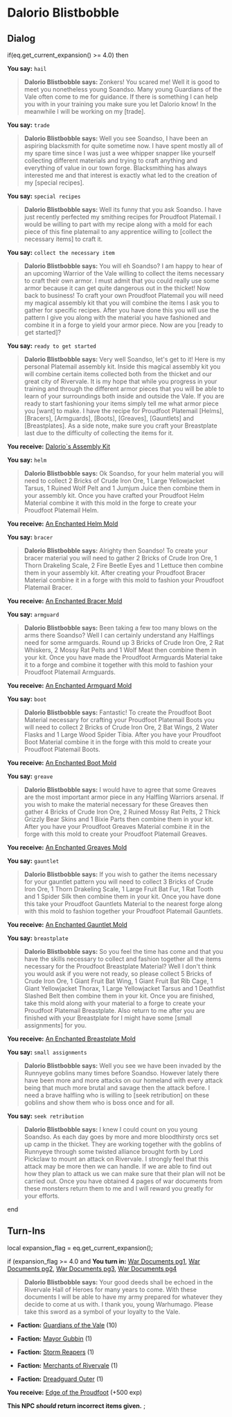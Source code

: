# Dalorio Blistbobble
## Dialog 

if(eq.get_current_expansion() >= 4.0) then


**You say:** `hail`




>**Dalorio Blistbobble says:** Zonkers! You scared me! Well it is good to meet you nonetheless young Soandso. Many young Guardians of the Vale often come to me for guidance. If there is something I can help you with in your training you make sure you let Dalorio know! In the meanwhile I will be working on my [trade].


**You say:** `trade`




>**Dalorio Blistbobble says:** Well you see Soandso, I have been an aspiring blacksmith for quite sometime now. I have spent mostly all of my spare time since I was just a wee whipper snapper like yourself collecting different materials and trying to craft anything and everything of value in our town forge. Blacksmithing has always interested me and that interest is exactly what led to the creation of my [special recipes].


**You say:** `special recipes`




>**Dalorio Blistbobble says:** Well its funny that you ask Soandso. I have just recently perfected my smithing recipes for Proudfoot Platemail. I would be willing to part with my recipe along with a mold for each piece of this fine platemail to any apprentice willing to [collect the necessary items] to craft it.


**You say:** `collect the necessary item`




>**Dalorio Blistbobble says:** You will eh Soandso? I am happy to hear of an upcoming Warrior of the Vale willing to collect the items necessary to craft their own armor. I must admit that you could really use some armor because it can get quite dangerous out in the thicket! Now back to business! To craft your own Proudfoot Platemail you will need my magical assembly kit that you will combine the items I ask you to gather for specific recipes. After you have done this you will use the pattern I give you along with the material you have fashioned and combine it in a forge to yield your armor piece. Now are you [ready to get started]?


**You say:** `ready to get started`




>**Dalorio Blistbobble says:** Very well Soandso, let's get to it! Here is my personal Platemail assembly kit. Inside this magical assembly kit you will combine certain items collected both from the thicket and our great city of Rivervale. It is my hope that while you progress in your training and through the different armor pieces that you will be able to learn of your surroundings both inside and outside the Vale. If you are ready to start fashioning your items simply tell me what armor piece you [want] to make. I have the recipe for Proudfoot Platemail [Helms], [Bracers], [Armguards], [Boots], [Greaves], [Gauntlets] and [Breastplates]. As a side note, make sure you craft your Breastplate last due to the difficulty of collecting the items for it.



**You receive:**  [Dalorio\`s Assembly Kit](/item/17248)


**You say:** `helm`




>**Dalorio Blistbobble says:** Ok Soandso, for your helm material you will need to collect 2 Bricks of Crude Iron Ore, 1 Large Yellowjacket Tarsus, 1 Ruined Wolf Pelt and 1 Jumjum Juice then combine them in your assembly kit. Once you have crafted your Proudfoot Helm Material combine it with this mold in the forge to create your Proudfoot Platemail Helm.



**You receive:**  [An Enchanted Helm Mold](/item/22610)


**You say:** `bracer`




>**Dalorio Blistbobble says:** Alrighty then Soandso! To create your bracer material you will need to gather 2 Bricks of Crude Iron Ore, 1 Thorn Drakeling Scale, 2 Fire Beetle Eyes and 1 Lettuce then combine them in your assembly kit. After creating your Proudfoot Bracer Material combine it in a forge with this mold to fashion your Proudfoot Platemail Bracer.



**You receive:**  [An Enchanted Bracer Mold](/item/22611)


**You say:** `armguard`




>**Dalorio Blistbobble says:** Been taking a few too many blows on the arms there Soandso? Well I can certainly understand any Halflings need for some armguards. Round up 3 Bricks of Crude Iron Ore, 2 Rat Whiskers, 2 Mossy Rat Pelts and 1 Wolf Meat then combine them in your kit. Once you have made the Proudfoot Armguards Material take it to a forge and combine it together with this mold to fashion your Proudfoot Platemail Armguards.



**You receive:**  [An Enchanted Armguard Mold](/item/22613)


**You say:** `boot`




>**Dalorio Blistbobble says:** Fantastic! To create the Proudfoot Boot Material necessary for crafting your Proudfoot Platemail Boots you will need to collect 2 Bricks of Crude Iron Ore, 2 Bat Wings, 2 Water Flasks and 1 Large Wood Spider Tibia. After you have your Proudfoot Boot Material combine it in the forge with this mold to create your Proudfoot Platemail Boots.



**You receive:**  [An Enchanted Boot Mold](/item/22612)


**You say:** `greave`




>**Dalorio Blistbobble says:** I would have to agree that some Greaves are the most important armor piece in any Halfling Warriors arsenal. If you wish to make the material necessary for these Greaves then gather 4 Bricks of Crude Iron Ore, 2 Ruined Mossy Rat Pelts, 2 Thick Grizzly Bear Skins and 1 Bixie Parts then combine them in your kit. After you have your Proudfoot Greaves Material combine it in the forge with this mold to create your Proudfoot Platemail Greaves.



**You receive:**  [An Enchanted Greaves Mold](/item/22614)


**You say:** `gauntlet`




>**Dalorio Blistbobble says:** If you wish to gather the items necessary for your gauntlet pattern you will need to collect 3 Bricks of Crude Iron Ore, 1 Thorn Drakeling Scale, 1 Large Fruit Bat Fur, 1 Rat Tooth and 1 Spider Silk then combine them in your kit. Once you have done this take your Proudfoot Gauntlets Material to the nearest forge along with this mold to fashion together your Proudfoot Platemail Gauntlets.



**You receive:**  [An Enchanted Gauntlet Mold](/item/22615)


**You say:** `breastplate`




>**Dalorio Blistbobble says:** So you feel the time has come and that you have the skills necessary to collect and fashion together all the items necessary for the Proudfoot Breastplate Material? Well I don't think you would ask if you were not ready, so please collect 5 Bricks of Crude Iron Ore, 1 Giant Fruit Bat Wing, 1 Giant Fruit Bat Rib Cage, 1 Giant Yellowjacket Thorax, 1 Large Yellowjacket Tarsus and 1 Deathfist Slashed Belt then combine them in your kit. Once you are finished, take this mold along with your material to a forge to create your Proudfoot Platemail Breastplate. Also return to me after you are finished with your Breastplate for I might have some [small assignments] for you.



**You receive:**  [An Enchanted Breastplate Mold](/item/22616)


**You say:** `small assignments`




>**Dalorio Blistbobble says:** Well you see we have been invaded by the Runnyeye goblins many times before Soandso. However lately there have been more and more attacks on our homeland with every attack being that much more brutal and savage then the attack before. I need a brave halfling who is willing to [seek retribution] on these goblins and show them who is boss once and for all.


**You say:** `seek retribution`




>**Dalorio Blistbobble says:** I knew I could count on you young Soandso. As each day goes by more and more bloodthirsty orcs set up camp in the thicket. They are working together with the goblins of Runnyeye through some twisted alliance brought forth by Lord Pickclaw to mount an attack on Rivervale. I strongly feel that this attack may be more then we can handle. If we are able to find out how they plan to attack us we can make sure that their plan will not be carried out. Once you have obtained 4 pages of war documents from these monsters return them to me and I will reward you greatly for your efforts.

end

## Turn-Ins



local expansion_flag = eq.get_current_expansion();

if (expansion_flag >= 4.0 and  **You turn in:** [War Documents pg1](/item/22940), [War Documents pg2](/item/22941), [War Documents pg3](/item/22942), [War Documents pg4](/item/22943)
  

>**Dalorio Blistbobble says:** Your good deeds shall be echoed in the Rivervale Hall of Heroes for many years to come. With these documents I will be able to have my army prepared for whatever they decide to come at us with. I thank you, young Warhumago. Please take this sword as a symbol of your loyalty to the Vale.


* __Faction:__ [Guardians of the Vale](/faction/263) (10)


* __Faction:__ [Mayor Gubbin](/faction/286) (1)


* __Faction:__ [Storm Reapers](/faction/355) (1)


* __Faction:__ [Merchants of Rivervale](/faction/292) (1)


* __Faction:__ [Dreadguard Outer](/faction/334) (1)


 **You receive:**  [Edge of the Proudfoot](/item/22945) (+500 exp)



**This NPC *should* return incorrect items given.**
;

